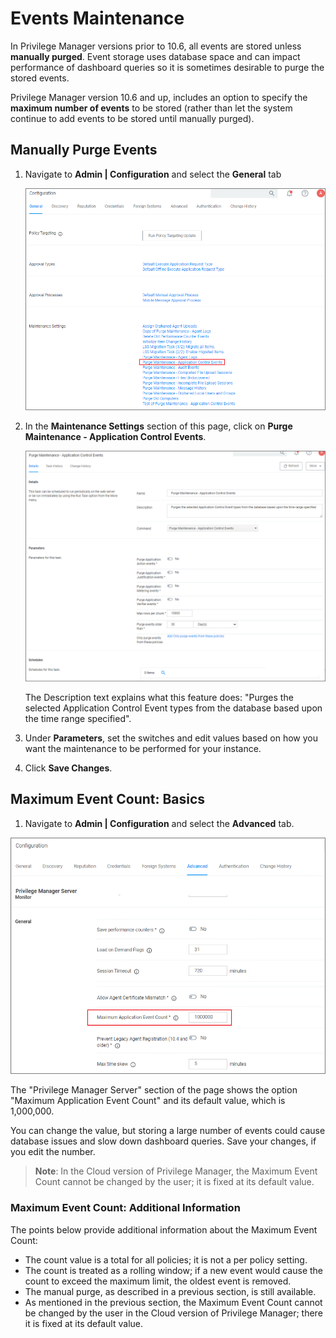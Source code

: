 [title]: # (Events Maintenance)
[tags]: # (event discovery, notifications)
[priority]: # (5002)
# Events Maintenance

In Privilege Manager versions prior to 10.6, all events are stored unless __manually purged__. Event storage uses database space and can impact performance of dashboard queries so it is sometimes desirable to purge the stored events.

Privilege Manager version 10.6 and up, includes an option to specify the __maximum number of events__ to be stored (rather than let the system continue to add events to be stored until manually purged). 

## Manually Purge Events

1. Navigate to __Admin | Configuration__ and select the __General__ tab

   ![purge](images/events/purge_maint.png "Purge Maintenance - Application Control Events")
1. In the __Maintenance Settings__ section of this page, click on __Purge Maintenance - Application Control Events__.

   ![task](images/events/purge_maint_1.png "Task: Purge Maintenance - Application Control Events")

   The Description text explains what this feature does: "Purges the selected Application Control Event types from the database based upon the time range specified".
1. Under __Parameters__, set the switches and edit values based on how you want the maintenance to be performed for your instance.
1. Click __Save Changes__.

## Maximum Event Count: Basics

1. Navigate to __Admin | Configuration__ and select the __Advanced__ tab.

  ![max events](images/events/max_events.png "Maximum Event Count")

The "Privilege Manager Server" section of the page shows the option "Maximum Application Event Count" and its default value, which is 1,000,000.

You can change the value, but storing a large number of events could cause database issues and slow down dashboard queries. Save your changes, if you edit the number.

>**Note**:
>In the Cloud version of Privilege Manager, the Maximum Event Count cannot be changed by the user; it is fixed at its default value.

### Maximum Event Count: Additional Information

The points below provide additional information about the Maximum Event Count:

* The count value is a total for all policies; it is not a per policy setting.
* The count is treated as a rolling window; if a new event would cause the count to exceed the maximum limit, the oldest event is removed.
* The manual purge, as described in a previous section, is still available.
* As mentioned in the previous section, the Maximum Event Count cannot be changed by the user in the Cloud version of Privilege Manager; there it is fixed at its default value.
